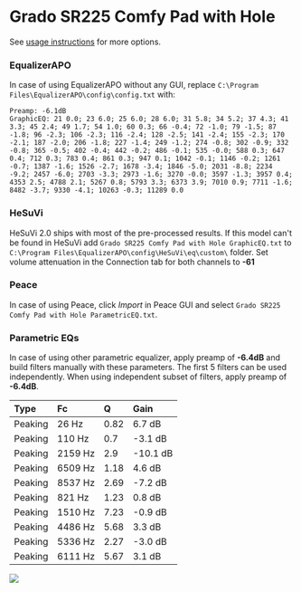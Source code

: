 # Grado SR225 Comfy Pad with Hole
See [usage instructions](https://github.com/jaakkopasanen/AutoEq#usage) for more options.

### EqualizerAPO
In case of using EqualizerAPO without any GUI, replace `C:\Program Files\EqualizerAPO\config\config.txt`
with:
```
Preamp: -6.1dB
GraphicEQ: 21 0.0; 23 6.0; 25 6.0; 28 6.0; 31 5.8; 34 5.2; 37 4.3; 41 3.3; 45 2.4; 49 1.7; 54 1.0; 60 0.3; 66 -0.4; 72 -1.0; 79 -1.5; 87 -1.8; 96 -2.3; 106 -2.3; 116 -2.4; 128 -2.5; 141 -2.4; 155 -2.3; 170 -2.1; 187 -2.0; 206 -1.8; 227 -1.4; 249 -1.2; 274 -0.8; 302 -0.9; 332 -0.8; 365 -0.5; 402 -0.4; 442 -0.2; 486 -0.1; 535 -0.0; 588 0.3; 647 0.4; 712 0.3; 783 0.4; 861 0.3; 947 0.1; 1042 -0.1; 1146 -0.2; 1261 -0.7; 1387 -1.6; 1526 -2.7; 1678 -3.4; 1846 -5.0; 2031 -8.8; 2234 -9.2; 2457 -6.0; 2703 -3.3; 2973 -1.6; 3270 -0.0; 3597 -1.3; 3957 0.4; 4353 2.5; 4788 2.1; 5267 0.8; 5793 3.3; 6373 3.9; 7010 0.9; 7711 -1.6; 8482 -3.7; 9330 -4.1; 10263 -0.3; 11289 0.0
```

### HeSuVi
HeSuVi 2.0 ships with most of the pre-processed results. If this model can't be found in HeSuVi add
`Grado SR225 Comfy Pad with Hole GraphicEQ.txt` to `C:\Program Files\EqualizerAPO\config\HeSuVi\eq\custom\` folder.
Set volume attenuation in the Connection tab for both channels to **-61**

### Peace
In case of using Peace, click *Import* in Peace GUI and select `Grado SR225 Comfy Pad with Hole ParametricEQ.txt`.

### Parametric EQs
In case of using other parametric equalizer, apply preamp of **-6.4dB** and build filters manually
with these parameters. The first 5 filters can be used independently.
When using independent subset of filters, apply preamp of **-6.4dB**.

| Type    | Fc      |    Q | Gain     |
|:--------|:--------|:-----|:---------|
| Peaking | 26 Hz   | 0.82 | 6.7 dB   |
| Peaking | 110 Hz  | 0.7  | -3.1 dB  |
| Peaking | 2159 Hz | 2.9  | -10.1 dB |
| Peaking | 6509 Hz | 1.18 | 4.6 dB   |
| Peaking | 8537 Hz | 2.69 | -7.2 dB  |
| Peaking | 821 Hz  | 1.23 | 0.8 dB   |
| Peaking | 1510 Hz | 7.23 | -0.9 dB  |
| Peaking | 4486 Hz | 5.68 | 3.3 dB   |
| Peaking | 5336 Hz | 2.27 | -3.0 dB  |
| Peaking | 6111 Hz | 5.67 | 3.1 dB   |

![](https://raw.githubusercontent.com/jaakkopasanen/AutoEq/master/results/innerfidelity/sbaf-serious/Grado%20SR225%20Comfy%20Pad%20with%20Hole/Grado%20SR225%20Comfy%20Pad%20with%20Hole.png)